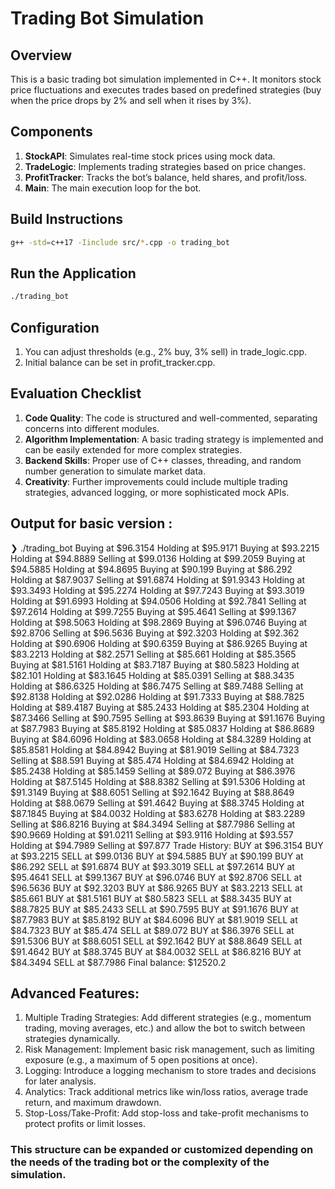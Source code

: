 # Trading Bot Simulation

## Overview
This is a basic trading bot simulation implemented in C++. It monitors stock price fluctuations and executes trades based on predefined strategies (buy when the price drops by 2% and sell when it rises by 3%).

## Components
1. **StockAPI**: Simulates real-time stock prices using mock data.
2. **TradeLogic**: Implements trading strategies based on price changes.
3. **ProfitTracker**: Tracks the bot’s balance, held shares, and profit/loss.
4. **Main**: The main execution loop for the bot.

## Build Instructions
```bash
g++ -std=c++17 -Iinclude src/*.cpp -o trading_bot
```

## Run the Application
```bash
./trading_bot
```

## Configuration
1.  You can adjust thresholds (e.g., 2% buy, 3% sell) in trade_logic.cpp.
2. Initial balance can be set in profit_tracker.cpp.

## Evaluation Checklist
1. **Code Quality**: The code is structured and well-commented, separating concerns into different modules.
2. **Algorithm Implementation**: A basic trading strategy is implemented and can be easily extended for more complex strategies.
3. **Backend Skills**: Proper use of C++ classes, threading, and random number generation to simulate market data.
4. **Creativity**: Further improvements could include multiple trading strategies, advanced logging, or more sophisticated mock APIs.

## Output for basic version :

❯ ./trading_bot
Buying at $96.3154
Holding at $95.9171
Buying at $93.2215
Holding at $94.8889
Selling at $99.0136
Holding at $99.2059
Buying at $94.5885
Holding at $94.8695
Buying at $90.199
Buying at $86.292
Holding at $87.9037
Selling at $91.6874
Holding at $91.9343
Holding at $93.3493
Holding at $95.2274
Holding at $97.7243
Buying at $93.3019
Holding at $91.6993
Holding at $94.0506
Holding at $92.7841
Selling at $97.2614
Holding at $99.7255
Buying at $95.4641
Selling at $99.1367
Holding at $98.5063
Holding at $98.2869
Buying at $96.0746
Buying at $92.8706
Selling at $96.5636
Buying at $92.3203
Holding at $92.362
Holding at $90.6906
Holding at $90.6359
Buying at $86.9265
Buying at $83.2213
Holding at $82.2571
Selling at $85.661
Holding at $85.3565
Buying at $81.5161
Holding at $83.7187
Buying at $80.5823
Holding at $82.101
Holding at $83.1645
Holding at $85.0391
Selling at $88.3435
Holding at $86.6325
Holding at $86.7475
Selling at $89.7488
Selling at $92.8138
Holding at $92.0286
Holding at $91.7333
Buying at $88.7825
Holding at $89.4187
Buying at $85.2433
Holding at $85.2304
Holding at $87.3466
Selling at $90.7595
Selling at $93.8639
Buying at $91.1676
Buying at $87.7983
Buying at $85.8192
Holding at $85.0837
Holding at $86.8689
Buying at $84.6096
Holding at $83.0658
Holding at $84.3289
Holding at $85.8581
Holding at $84.8942
Buying at $81.9019
Selling at $84.7323
Selling at $88.591
Buying at $85.474
Holding at $84.6942
Holding at $85.2438
Holding at $85.1459
Selling at $89.072
Buying at $86.3976
Holding at $87.5145
Holding at $88.8382
Selling at $91.5306
Holding at $91.3149
Buying at $88.6051
Selling at $92.1642
Buying at $88.8649
Holding at $88.0679
Selling at $91.4642
Buying at $88.3745
Holding at $87.1845
Buying at $84.0032
Holding at $83.6278
Holding at $83.2289
Selling at $86.8216
Buying at $84.3494
Selling at $87.7986
Selling at $90.9669
Holding at $91.0211
Selling at $93.9116
Holding at $93.557
Holding at $94.7989
Selling at $97.877
Trade History:
BUY at $96.3154
BUY at $93.2215
SELL at $99.0136
BUY at $94.5885
BUY at $90.199
BUY at $86.292
SELL at $91.6874
BUY at $93.3019
SELL at $97.2614
BUY at $95.4641
SELL at $99.1367
BUY at $96.0746
BUY at $92.8706
SELL at $96.5636
BUY at $92.3203
BUY at $86.9265
BUY at $83.2213
SELL at $85.661
BUY at $81.5161
BUY at $80.5823
SELL at $88.3435
BUY at $88.7825
BUY at $85.2433
SELL at $90.7595
BUY at $91.1676
BUY at $87.7983
BUY at $85.8192
BUY at $84.6096
BUY at $81.9019
SELL at $84.7323
BUY at $85.474
SELL at $89.072
BUY at $86.3976
SELL at $91.5306
BUY at $88.6051
SELL at $92.1642
BUY at $88.8649
SELL at $91.4642
BUY at $88.3745
BUY at $84.0032
SELL at $86.8216
BUY at $84.3494
SELL at $87.7986
Final balance: $12520.2

## Advanced Features:
1. Multiple Trading Strategies: Add different strategies (e.g., momentum trading, moving averages, etc.) and allow the bot to switch between strategies dynamically.
2. Risk Management: Implement basic risk management, such as limiting exposure (e.g., a maximum of 5 open positions at once).
3. Logging: Introduce a logging mechanism to store trades and decisions for later analysis.
4. Analytics: Track additional metrics like win/loss ratios, average trade return, and maximum drawdown.
5. Stop-Loss/Take-Profit: Add stop-loss and take-profit mechanisms to protect profits or limit losses.



### This structure can be expanded or customized depending on the needs of the trading bot or the complexity of the simulation.
